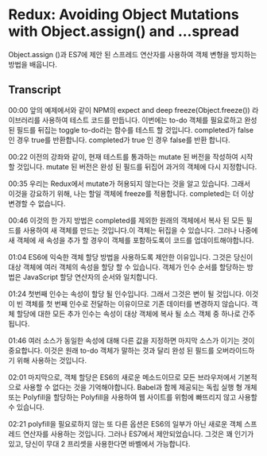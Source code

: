 # Redux: Avoiding Object Mutations with Object.assign() and ...spread

Object.assign ()과 ES7에 제안 된 스프레드 연산자를 사용하여 객체 변형을 방지하는 방법을 배웁니다.

## Transcript

00:00 앞의 예제에서와 같이 NPM의 expect and deep freeze(Object.freeze()) 라이브러리를 사용하여 테스트 코드를 만듭니다. 이번에는 to-do 객체를 필요로하고 완성 된 필드를 뒤집는 toggle to-do라는 함수를 테스트 할 것입니다. completed가 false 인 경우 true를 반환합니다. completed가 true 인 경우 false를 반환 합니다.

00:22 이전의 강좌와 같이, 현재 테스트를 통과하는 mutate 된 버전을 작성하여 시작할 것입니다. mutate 된 버전은 완성 된 필드를 뒤집어 과거의 객체에 다시 지정합니다.

00:35 우리는 Redux에서 mutate가 허용되지 않는다는 것을 알고 있습니다. 그래서 이것을 강요하기 위해, 나는 할일 객체에 freeze를 적용합니다. completed는 더 이상 변경할 수 없습니다.

00:46 이것의 한 가지 방법은 completed를 제외한 원래의 객체에서 복사 된 모든 필드를 사용하여 새 객체를 만드는 것입니다.이 객체는 뒤집을 수 있습니다. 그러나 나중에 새 객체에 새 속성을 추가 할 경우이 객체를 포함하도록이 코드를 업데이트해야합니다.

01:04 ES6에 익숙한 객체 할당 방법을 사용하도록 제안한 이유입니다. 그것은 당신이 대상 객체에 여러 객체의 속성을 할당 할 수 있습니다. 객체가 인수 순서를 할당하는 방법은 JavaScript 할당 연산자의 순서와 일치합니다.

01:24 첫번째 인수는 속성이 할당 될 인수입니다. 그래서 그것은 변이 될 것입니다. 이것이 빈 객체를 첫 번째 인수로 전달하는 이유이므로 기존 데이터를 변경하지 않습니다. 객체 할당에 대한 모든 추가 인수는 속성이 대상 객체에 복사 될 소스 객체 중 하나로 간주됩니다.

01:46 여러 소스가 동일한 속성에 대해 다른 값을 지정하면 마지막 소스가 이기는 것이 중요합니다. 이것은 원래 to-do 객체가 말하는 것과 달리 완성 된 필드를 오버라이드하기 위해 사용하는 것입니다.

02:01 마지막으로, 객체 할당은 ES6의 새로운 메소드이므로 모든 브라우저에서 기본적으로 사용할 수 없다는 것을 기억해야합니다. Babel과 함께 제공되는 독립 실행 형 개체 또는 Polyfill을 할당하는 Polyfill을 사용하여 웹 사이트를 위험에 빠뜨리지 않고 사용할 수 있습니다.

02:21 polyfill을 필요로하지 않는 또 다른 옵션은 ES6의 일부가 아닌 새로운 객체 스프레드 연산자를 사용하는 것입니다. 그러나 ES7에서 제안되었습니다. 그것은 꽤 인기가 있고, 당신이 무대 2 프리셋을 사용한다면 바벨에서 가능합니다.
